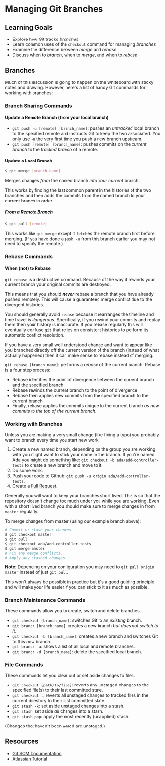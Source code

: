 # Managing Git Branches

## Learning Goals
- Explore how Git tracks _branches_
- Learn common uses of the `checkout` command for managing _branches_
- Examine the difference between _merge_ and _rebase_
- Discuss when to _branch_, when to _merge_, and when to _rebase_

## Branches
Much of this discussion is going to happen on the whiteboard with sticky notes and drawing. However, here's a list of handy Git commands for working with branches:

### Branch Sharing Commands

#### Update a Remote Branch (from your local branch)

- `git push -u [remote] [branch_name]`: pushes an _untracked_ local branch to the specified remote and instructs Git to keep the two associated. You only use `-u` the very first time you push a new branch upstream.
- `git push [remote] [branch_name]`: pushes commits on the _current branch_ to the _tracked branch_ of a remote.

#### Update a Local Branch

```sh
$ git merge [branch_name]
```

Merges changes _from_ the named branch _into your *current*_ branch.

This works by finding the last common parent in the histories of the two branches and then adds the commits from the named branch to your current branch in order.

##### From a Remote Branch

```sh
$ git pull [remote]
```

This works like `git merge` except it `fetch`es the remote branch first before merging.  (If you have done a `push -u` from this branch earlier you may not need to specify the remote.)

### Rebase Commands

#### When (not) to Rebase
`git rebase` is a destructive command.  Because of the way it rewinds your current branch your original commits are destroyed.  

This means that you should _**never**_ rebase a branch that you have already pushed remotely.  This will cause a guaranteed merge conflict due to the divergent histories.

You should generally avoid `rebase` because it rearranges the timeline and time travel is _dangerous_.  Specifically, if you rewind your commits and replay them then your history is inaccurate.  If you rebase regularly this will eventually confuse `git` that relies on consistent histories to perform its automatic conflict resolution.

If you have a very small well understood change and want to appear like you branched directly off the current version of the branch (instead of what actually happened) then it can make sense to rebase instead of merging.

`git rebase [branch_name]`: performs a _rebase_ of the current branch. Rebase is a four step process:
  - Rebase identifies the point of divergence between the current branch and the specified branch
  - Rebase rewinds the current branch to the point of divergence
  - Rebase then applies new commits from the specified branch to the current branch
  - Finally, rebase applies the commits unique to the current branch _as new commits to the top of the current branch_.


### Working with Branches

Unless you are making a very small change (like fixing a typo) you probably want to branch every time you start new work.

1. Create a new named branch, depending on the group you are working with you might want to stick your name in the branch.  If you're named Ada you might do something like: `git checkout -b ada/add-controller-tests` to create a new branch and move to it.
2. Do some work.
3. Push your code to Github: `git push -u origin ada/add-controller-tests`.
4. Create a [Pull Request](./pull-requests-for-branches.md).

Generally you will want to keep your branches short lived.  This is so that the repository doesn't change too much under you while you are working.  Even with a short lived branch you should make sure to merge changes in from `master` regularly.

To merge changes from master (using our example branch above):
```sh
# Commit or stash your changes.
$ git checkout master
$ git pull
$ git checkout ada/add-controller-tests
$ git merge master
# Fix any merge conflicts.
# Apply any stashed changes.
```

**Note**: Depending on your configuration you may need to `git pull origin master` instead of just `git pull`.

This won't always be possible in practice but it's a good guiding principle and will make your life easier if you can stick to it as much as possible.

### Branch Maintenance Commands

These commands allow you to create, switch and delete branches.

- `git checkout [branch_name]`: switches Git to an _existing_ branch.
- `git branch [branch_name]`: creates a new branch _but does not switch to it_.
- `git checkout -b [branch_name]`: creates a new branch and switches Git to this _new_ branch.
- `git branch -a`: shows a list of all local and remote branches.
- `git branch -d [branch_name]`: delete the specified local branch.

### File Commands

These commands let you clear out or set aside changes to files.

- `git checkout [path/to/file]`: reverts any unstaged changes to the specified file(s) to their last committed state.
- `git checkout .`: reverts all unstaged changes to tracked files in the current direstory to their last committed state.
- `git stash -k`: set aside unstaged changes into a stash.
- `git stash`: set aside _all_ changes into a stash.
- `git stash pop`: apply the most recently (unapplied) stash.

(Changes that haven't been `add`ed are unstaged.)

## Resources
- [Git SCM Documentation](https://git-scm.com/book/ch3-2.html)
- [Atlassian Tutorial](https://www.atlassian.com/git/tutorials/using-branches)
